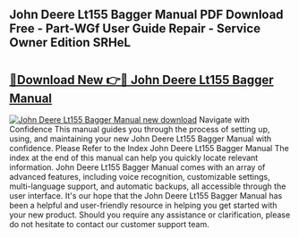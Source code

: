## John Deere Lt155 Bagger Manual PDF Download Free - Part-WGf User Guide Repair - Service Owner Edition SRHeL

# <h2><a href="http://bc91090.oget.top/?id=John+Deere+Lt155+Bagger+Manual">🔗Download New 👉🔴 John Deere Lt155 Bagger Manual</a></h2>

[![John Deere Lt155 Bagger Manual new download](https://i.imgur.com/5g1atiW.png)](http://bc91090.oget.top/?id=John+Deere+Lt155+Bagger+Manual)
Navigate with Confidence This manual guides you through the process of setting up, using, and maintaining your new John Deere Lt155 Bagger Manual with confidence. Please Refer to the Index John Deere Lt155 Bagger Manual The index at the end of this manual can help you quickly locate relevant information. John Deere Lt155 Bagger Manual comes with an array of advanced features, including voice recognition, customizable settings, multi-language support, and automatic backups, all accessible through the user interface. It's our hope that the John Deere Lt155 Bagger Manual has been a helpful and user-friendly resource in helping you get started with your new product. Should you require any assistance or clarification, please do not hesitate to contact our customer support team.
